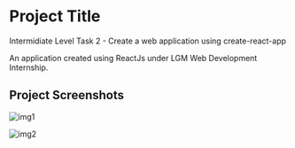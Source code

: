 # Project Title

Intermidiate Level Task 2 - Create a web application using create-react-app

An application created using ReactJs under LGM Web Development Internship.

## Project Screenshots

![img1](https://user-images.githubusercontent.com/61618123/151663613-c9449636-8f31-4020-b530-c4a87303f7f4.png)

![img2](https://user-images.githubusercontent.com/61618123/151663604-11249b42-c935-4af9-9139-50e8acac5cf0.png)
